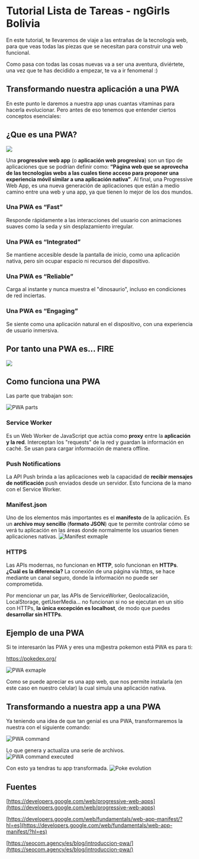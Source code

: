 # Tutorial Lista de Tareas - ngGirls Bolivia

En este tutorial, te llevaremos de viaje a las entrañas de la tecnología web, para que veas todas las piezas que se necesitan para construir una web funcional.

Como pasa con todas las cosas nuevas va a ser una aventura, diviértete, una vez que te has decidido a empezar, te va a ir fenomenal :)

## Transformando nuestra aplicación a una PWA

En este punto le daremos a nuestra app unas cuantas vitaminas para hacerla evolucionar. 
Pero antes de eso tenemos que entender ciertos conceptos esenciales:


## ¿Que es una PWA?

![][what-is]

Una **progressive web app** (o **aplicación web progresiva**) son un tipo de aplicaciones que se podrían definir como: **“Página web que se aprovecha de las tecnologías webs a las cuales tiene acceso para proponer una experiencia móvil similar a una aplicación nativa”**. Al final, una Progressive Web App, es una nueva generación de aplicaciones que están a medio camino entre una web y una app, ya que tienen lo mejor de los dos mundos.

### Una PWA es “Fast”
Responde rápidamente a las interacciones del usuario con animaciones suaves como la seda y sin desplazamiento irregular.

### Una PWA es “Integrated”
Se mantiene accesible desde la pantalla de inicio, como una aplicación nativa, pero sin ocupar espacio ni recursos del dispositivo.

### Una PWA es “Reliable”
Carga al instante y nunca muestra el "dinosaurio", incluso en condiciones de red inciertas.

### Una PWA es “Engaging”
Se siente como una aplicación natural en el dispositivo, con una experiencia de usuario inmersiva.


## Por tanto una PWA es... FIRE
![][fire]


## Como funciona una PWA
Las parte que trabajan son:

![PWA parts][pwa-parts]

### Service Worker
Es un Web Worker de JavaScript que actúa como **proxy** entre la **aplicación y la red**. Interceptan los "requests" de la red y guardan la información en caché. Se usan para cargar información de manera offline.

### Push Notifications
La API Push brinda a las aplicaciones web la capacidad de **recibir mensajes de notificación** push enviados desde un servidor. Esto funciona de la mano con el Service Worker.

### Manifest.json
Uno de los elementos más importantes es el **manifesto** de la aplicación. Es un **archivo muy sencillo** (**formato JSON**) que te permite controlar cómo se verá tu aplicación en las áreas donde normalmente los usuarios tienen aplicaciones nativas.
![Manifest exmaple][manifest-example]

### HTTPS
Las APIs modernas, no funcionan en **HTTP**, solo funcionan en **HTTPs**. **¿Cuál es la diferencia?** La conexión de una página vía https, se hace mediante un canal seguro, donde la información no puede ser comprometida.

Por mencionar un par, las APIs de ServiceWorker, Geolocalización, LocalStorage, getUserMedia... no funcionan si no se ejecutan en un sitio con HTTPs, **la única excepción es localhost**, de modo que puedes **desarrollar sin HTTPs**.


## Ejemplo de una PWA
Si te interesarón las PWA y eres una m@estra pokemon está PWA es para ti:

https://pokedex.org/

![PWA exmaple][pwa-example]

Como se puede apreciar es una app web, que nos permite instalarla (en este caso en nuestro celular) la cual simula una aplicación nativa.

## Transformando a nuestra app a una PWA
Ya teniendo una idea de que tan genial es una PWA, transformaremos la nuestra con el siguiente comando: 

![PWA command][pwa-command]

Lo que genera y actualiza una serie de archivos.
![PWA command executed][pwa-command-executed]

Con esto ya tendras tu app transformada.
![Poke evolution][poke-evolution]


## Fuentes
[https://developers.google.com/web/progressive-web-apps](https://developers.google.com/web/progressive-web-apps)

[https://developers.google.com/web/fundamentals/web-app-manifest/?hl=es](https://developers.google.com/web/fundamentals/web-app-manifest/?hl=es)

[https://seocom.agency/es/blog/introduccion-pwa/](https://seocom.agency/es/blog/introduccion-pwa/)

<!-- RECURSOS -->

<!-- Imagenes -->
[manifest-example]:  ./recursos-readme/c4-manifest.png "Manifest exmaple"
[pwa-command]:  ./recursos-readme/c4-pwa-command.png "PWA command"
[pwa-command-executed]:  ./recursos-readme/c4-pwa-command-executed.png "PWA command executed"
[pwa-example]:  ./recursos-readme/c4-pwa-example.png "PWA example"
[pwa-parts]:  ./recursos-readme/c4-pwa-parts.jpg "PWA parts"

<!-- Gifs -->
[what-is]:  https://media.giphy.com/media/9DjUxx62m3Bo5SvHaL/giphy.gif
[fire]: https://media.giphy.com/media/3KVcFEmdDl9NYaFTtx/giphy.gif
[poke-evolution]: http://giphygifs.s3.amazonaws.com/media/pjsAgS0ZpaFvW/giphy.gif
